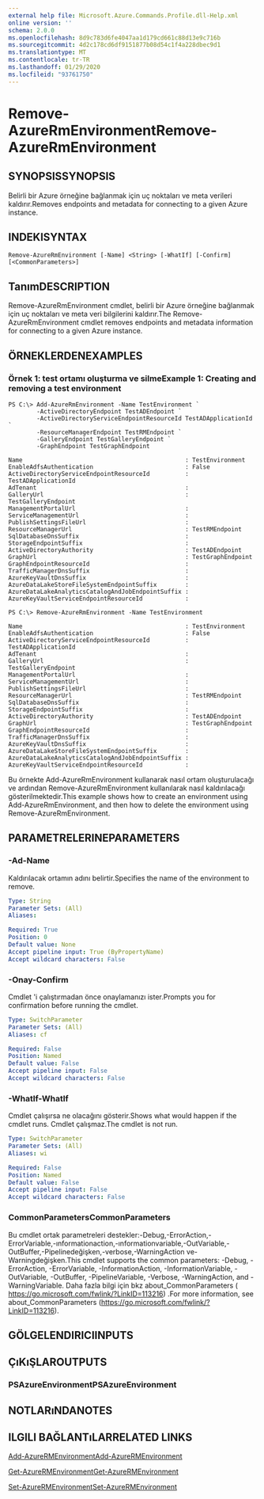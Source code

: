 ```yaml
---
external help file: Microsoft.Azure.Commands.Profile.dll-Help.xml
online version: ''
schema: 2.0.0
ms.openlocfilehash: 8d9c783d6fe4047aa1d179cd661c88d13e9c716b
ms.sourcegitcommit: 4d2c178cd6df9151877b08d54c1f4a228dbec9d1
ms.translationtype: MT
ms.contentlocale: tr-TR
ms.lasthandoff: 01/29/2020
ms.locfileid: "93761750"
---
```

# <span data-ttu-id="3b1f1-101">Remove-AzureRmEnvironment</span><span class="sxs-lookup"><span data-stu-id="3b1f1-101">Remove-AzureRmEnvironment</span></span>

## <span data-ttu-id="3b1f1-102">SYNOPSIS</span><span class="sxs-lookup"><span data-stu-id="3b1f1-102">SYNOPSIS</span></span>
<span data-ttu-id="3b1f1-103">Belirli bir Azure örneğine bağlanmak için uç noktaları ve meta verileri kaldırır.</span><span class="sxs-lookup"><span data-stu-id="3b1f1-103">Removes endpoints and metadata for connecting to a given Azure instance.</span></span>

## <span data-ttu-id="3b1f1-104">INDEKI</span><span class="sxs-lookup"><span data-stu-id="3b1f1-104">SYNTAX</span></span>

```
Remove-AzureRmEnvironment [-Name] <String> [-WhatIf] [-Confirm] [<CommonParameters>]
```

## <span data-ttu-id="3b1f1-105">Tanım</span><span class="sxs-lookup"><span data-stu-id="3b1f1-105">DESCRIPTION</span></span>
<span data-ttu-id="3b1f1-106">Remove-AzureRmEnvironment cmdlet, belirli bir Azure örneğine bağlanmak için uç noktaları ve meta veri bilgilerini kaldırır.</span><span class="sxs-lookup"><span data-stu-id="3b1f1-106">The Remove-AzureRmEnvironment cmdlet removes endpoints and metadata information for connecting to a given Azure instance.</span></span>

## <span data-ttu-id="3b1f1-107">ÖRNEKLERDEN</span><span class="sxs-lookup"><span data-stu-id="3b1f1-107">EXAMPLES</span></span>

### <span data-ttu-id="3b1f1-108">Örnek 1: test ortamı oluşturma ve silme</span><span class="sxs-lookup"><span data-stu-id="3b1f1-108">Example 1: Creating and removing a test environment</span></span>
```
PS C:\> Add-AzureRmEnvironment -Name TestEnvironment `
        -ActiveDirectoryEndpoint TestADEndpoint `
        -ActiveDirectoryServiceEndpointResourceId TestADApplicationId `
        -ResourceManagerEndpoint TestRMEndpoint `
        -GalleryEndpoint TestGalleryEndpoint `
        -GraphEndpoint TestGraphEndpoint

Name                                              : TestEnvironment
EnableAdfsAuthentication                          : False
ActiveDirectoryServiceEndpointResourceId          : TestADApplicationId
AdTenant                                          :
GalleryUrl                                        : TestGalleryEndpoint
ManagementPortalUrl                               :
ServiceManagementUrl                              : 
PublishSettingsFileUrl                            :
ResourceManagerUrl                                : TestRMEndpoint
SqlDatabaseDnsSuffix                              :
StorageEndpointSuffix                             :
ActiveDirectoryAuthority                          : TestADEndpoint
GraphUrl                                          : TestGraphEndpoint
GraphEndpointResourceId                           :
TrafficManagerDnsSuffix                           :
AzureKeyVaultDnsSuffix                            :
AzureDataLakeStoreFileSystemEndpointSuffix        :
AzureDataLakeAnalyticsCatalogAndJobEndpointSuffix :
AzureKeyVaultServiceEndpointResourceId            :

PS C:\> Remove-AzureRmEnvironment -Name TestEnvironment

Name                                              : TestEnvironment
EnableAdfsAuthentication                          : False
ActiveDirectoryServiceEndpointResourceId          : TestADApplicationId
AdTenant                                          :
GalleryUrl                                        : TestGalleryEndpoint
ManagementPortalUrl                               :
ServiceManagementUrl                              : 
PublishSettingsFileUrl                            :
ResourceManagerUrl                                : TestRMEndpoint
SqlDatabaseDnsSuffix                              :
StorageEndpointSuffix                             :
ActiveDirectoryAuthority                          : TestADEndpoint
GraphUrl                                          : TestGraphEndpoint
GraphEndpointResourceId                           :
TrafficManagerDnsSuffix                           :
AzureKeyVaultDnsSuffix                            :
AzureDataLakeStoreFileSystemEndpointSuffix        :
AzureDataLakeAnalyticsCatalogAndJobEndpointSuffix :
AzureKeyVaultServiceEndpointResourceId            :
```

<span data-ttu-id="3b1f1-109">Bu örnekte Add-AzureRmEnvironment kullanarak nasıl ortam oluşturulacağı ve ardından Remove-AzureRmEnvironment kullanılarak nasıl kaldırılacağı gösterilmektedir.</span><span class="sxs-lookup"><span data-stu-id="3b1f1-109">This example shows how to create an environment using Add-AzureRmEnvironment, and then how to delete the environment using Remove-AzureRmEnvironment.</span></span>

## <span data-ttu-id="3b1f1-110">PARAMETRELERINE</span><span class="sxs-lookup"><span data-stu-id="3b1f1-110">PARAMETERS</span></span>

### <span data-ttu-id="3b1f1-111">-Ad</span><span class="sxs-lookup"><span data-stu-id="3b1f1-111">-Name</span></span>
<span data-ttu-id="3b1f1-112">Kaldırılacak ortamın adını belirtir.</span><span class="sxs-lookup"><span data-stu-id="3b1f1-112">Specifies the name of the environment to remove.</span></span>

```yaml
Type: String
Parameter Sets: (All)
Aliases: 

Required: True
Position: 0
Default value: None
Accept pipeline input: True (ByPropertyName)
Accept wildcard characters: False
```

### <span data-ttu-id="3b1f1-113">-Onay</span><span class="sxs-lookup"><span data-stu-id="3b1f1-113">-Confirm</span></span>
<span data-ttu-id="3b1f1-114">Cmdlet 'i çalıştırmadan önce onaylamanızı ister.</span><span class="sxs-lookup"><span data-stu-id="3b1f1-114">Prompts you for confirmation before running the cmdlet.</span></span>

```yaml
Type: SwitchParameter
Parameter Sets: (All)
Aliases: cf

Required: False
Position: Named
Default value: False
Accept pipeline input: False
Accept wildcard characters: False
```

### <span data-ttu-id="3b1f1-115">-WhatIf</span><span class="sxs-lookup"><span data-stu-id="3b1f1-115">-WhatIf</span></span>
<span data-ttu-id="3b1f1-116">Cmdlet çalışırsa ne olacağını gösterir.</span><span class="sxs-lookup"><span data-stu-id="3b1f1-116">Shows what would happen if the cmdlet runs.</span></span> <span data-ttu-id="3b1f1-117">Cmdlet çalışmaz.</span><span class="sxs-lookup"><span data-stu-id="3b1f1-117">The cmdlet is not run.</span></span>

```yaml
Type: SwitchParameter
Parameter Sets: (All)
Aliases: wi

Required: False
Position: Named
Default value: False
Accept pipeline input: False
Accept wildcard characters: False
```

### <span data-ttu-id="3b1f1-118">CommonParameters</span><span class="sxs-lookup"><span data-stu-id="3b1f1-118">CommonParameters</span></span>
<span data-ttu-id="3b1f1-119">Bu cmdlet ortak parametreleri destekler:-Debug,-ErrorAction,-ErrorVariable,-ınformationaction,-ınformationvariable,-OutVariable,-OutBuffer,-Pipelinedeğişken,-verbose,-WarningAction ve-Warningdeğişken.</span><span class="sxs-lookup"><span data-stu-id="3b1f1-119">This cmdlet supports the common parameters: -Debug, -ErrorAction, -ErrorVariable, -InformationAction, -InformationVariable, -OutVariable, -OutBuffer, -PipelineVariable, -Verbose, -WarningAction, and -WarningVariable.</span></span> <span data-ttu-id="3b1f1-120">Daha fazla bilgi için bkz about_CommonParameters ( https://go.microsoft.com/fwlink/?LinkID=113216) .</span><span class="sxs-lookup"><span data-stu-id="3b1f1-120">For more information, see about_CommonParameters (https://go.microsoft.com/fwlink/?LinkID=113216).</span></span>

## <span data-ttu-id="3b1f1-121">GÖLGELENDIRICI</span><span class="sxs-lookup"><span data-stu-id="3b1f1-121">INPUTS</span></span>

## <span data-ttu-id="3b1f1-122">ÇıKıŞLAR</span><span class="sxs-lookup"><span data-stu-id="3b1f1-122">OUTPUTS</span></span>

### <span data-ttu-id="3b1f1-123">PSAzureEnvironment</span><span class="sxs-lookup"><span data-stu-id="3b1f1-123">PSAzureEnvironment</span></span>

## <span data-ttu-id="3b1f1-124">NOTLARıNDA</span><span class="sxs-lookup"><span data-stu-id="3b1f1-124">NOTES</span></span>

## <span data-ttu-id="3b1f1-125">ILGILI BAĞLANTıLAR</span><span class="sxs-lookup"><span data-stu-id="3b1f1-125">RELATED LINKS</span></span>

[<span data-ttu-id="3b1f1-126">Add-AzureRMEnvironment</span><span class="sxs-lookup"><span data-stu-id="3b1f1-126">Add-AzureRMEnvironment</span></span>]()

[<span data-ttu-id="3b1f1-127">Get-AzureRMEnvironment</span><span class="sxs-lookup"><span data-stu-id="3b1f1-127">Get-AzureRMEnvironment</span></span>]()

[<span data-ttu-id="3b1f1-128">Set-AzureRMEnvironment</span><span class="sxs-lookup"><span data-stu-id="3b1f1-128">Set-AzureRMEnvironment</span></span>]()

